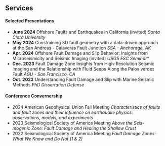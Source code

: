 ## Services

#### Selected Presentations
- **June 2024** Offshore Faults and Earthquakes in California (invited)  *Santa Clara University*
- **May  2024** Constraining 3D fault geometry with a data-driven approach at the San Andreas - Calaveras Fault Junction *SSA - Anchorage, AK*
- **Apr. 2024** Offshore Fault Damage and Slip Behavior: Insights from Microseismicity and Seismic Imaging (invited) *USGS ESC Seminar**
- **Dec. 2023** Fault Damage Zone Insights from High-Resolution Seismic Imaging and the Relationship with Fluid Seeps Along the Palos verdes Fault *AGU - San Francisco, CA*
- **Oct. 2023** Understanding Fault Damage and Slip with Marine Seismic Methods *PhD Dissertation Defense*


#### Conference Convernership
- 2024 American Geophysical Union Fall Meeting   *Characteristics of faults and fault zones and their influence on earthquake physics: observations, models, and experiments*
- 2023 Seismological Society of America Meeting  *Above the Seis- mogenic Zone: Fault Damage and Healing the Shallow Crust*
- 2022 Seismological Society of America Meeting  *Fault Damage Zones: What We Know and Do Not (1 & 2)*
